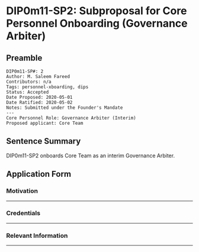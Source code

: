 # DIP0m11-SP2: Subproposal for Core Personnel Onboarding (Governance Arbiter) 

## Preamble
```
DIP0m11-SP#: 2
Author: M. Saleem Fareed
Contributors: n/a
Tags: personnel-xboarding, dips
Status: Accepted
Date Proposed: 2020-05-01
Date Ratified: 2020-05-02
Notes: Submitted under the Founder's Mandate
---
Core Personnel Role: Governance Arbiter (Interim)
Proposed applicant: Core Team
```

## Sentence Summary
DIP0m11-SP2 onboards Core Team as an interim Governance Arbiter.
## Application Form
    
### Motivation


---

### Credentials


---

### Relevant Information

---
